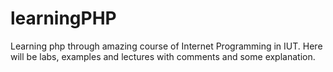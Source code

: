 # learningPHP
Learning php through amazing course of Internet Programming in IUT. Here will be labs, examples and lectures with comments and some explanation. 
